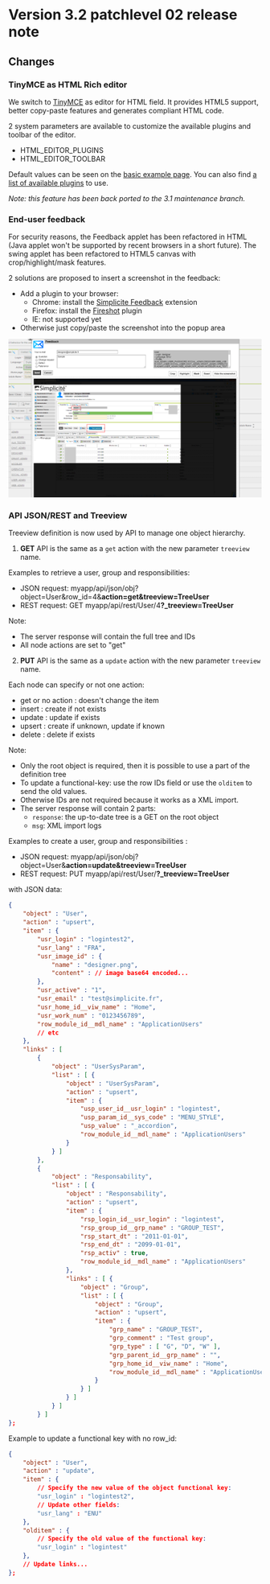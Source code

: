 Version 3.2 patchlevel 02 release note
======================================

Changes
-------

### TinyMCE as HTML Rich editor

We switch to <a href="http://www.tinymce.com" target="_blank">TinyMCE</a> as editor for HTML field. It provides HTML5 support, better copy-paste features and generates compliant HTML code.

2 system parameters are available to customize the available plugins and toolbar of the editor.
* HTML_EDITOR_PLUGINS
* HTML_EDITOR_TOOLBAR

Default values can be seen on the <a href="http://www.tinymce.com/tryit/basic.php" target="_blank">basic example page</a>.
You can also find <a href="http://www.tinymce.com/wiki.php/Plugins" target="_blank">a list of available plugins</a> to use.

_Note: this feature has been back ported to the 3.1 maintenance branch._

### End-user feedback

For security reasons, the Feedback applet has been refactored in HTML (Java applet won't be supported by recent browsers in a short future).
The swing applet has been refactored to HTML5 canvas with crop/highlight/mask features.

2 solutions are proposed to insert a screenshot in the feedback:

* Add a plugin to your browser:
	- Chrome: install the <a href="https://chrome.google.com/webstore/detail/simplicite-feedback/kibnjmnmejgbgahlfbelaibnacdfplik" target="_blank">Simplicite Feedback</a> extension
	- Firefox: install the <a href="http://getfireshot.com/" target="_blank">Fireshot</a> plugin
	- IE: not supported yet
* Otherwise just copy/paste the screenshot into the popup area

![](fbk.png)


### API JSON/REST and Treeview

Treeview definition is now used by API to manage one object hierarchy.

1) <b>GET</b> API is the same as a `get` action with the new parameter `treeview` name.

Examples to retrieve a user, group and responsibilities:
* JSON request: myapp/api/json/obj?object=User&row_id=4&<b>action=get&treeview=TreeUser</b>
* REST request: GET myapp/api/rest/User/4<b>?_treeview=TreeUser</b>

Note:
- The server response will contain the full tree and IDs
- All node actions are set to "get"

2) <b>PUT</b> API is the same as a `update` action with the new parameter `treeview` name.

Each node can specify or not one action:
* get or no action : doesn't change the item
* insert : create if not exists
* update : update if exists
* upsert : create if unknown, update if known
* delete : delete if exists

Note:
- Only the root object is required, then it is possible to use a part of the definition tree
- To update a functional-key: use the row IDs field or use the `olditem` to send the old values.
- Otherwise IDs are not required because it works as a XML import.
- The server response will contain 2 parts:
	- `response`: the up-to-date tree is a GET on the root object
	- `msg`: XML import logs

Examples to create a user, group and responsibilities :
* JSON request: myapp/api/json/obj?object=User&<b>action=update&treeview=TreeUser</b>
* REST request: PUT myapp/api/rest/User/<b>?_treeview=TreeUser</b>

with JSON data:
```json
{
	"object" : "User",
	"action" : "upsert",
	"item" : {
		"usr_login" : "logintest2",
		"usr_lang" : "FRA",
		"usr_image_id" : {
			"name" : "designer.png",
			"content" : // image base64 encoded...
		},
		"usr_active" : "1",
		"usr_email" : "test@simplicite.fr",
		"usr_home_id__viw_name" : "Home",
		"usr_work_num" : "0123456789",
		"row_module_id__mdl_name" : "ApplicationUsers"
		// etc
	},
	"links" : [
		{
			"object" : "UserSysParam",
			"list" : [ {
				"object" : "UserSysParam",
				"action" : "upsert",
				"item" : {
					"usp_user_id__usr_login" : "logintest",
					"usp_param_id__sys_code" : "MENU_STYLE",
					"usp_value" : "_accordion",
					"row_module_id__mdl_name" : "ApplicationUsers"
				}
			} ]
		},
		{
			"object" : "Responsability",
			"list" : [ {
				"object" : "Responsability",
				"action" : "upsert",
				"item" : {
					"rsp_login_id__usr_login" : "logintest",
					"rsp_group_id__grp_name" : "GROUP_TEST",
					"rsp_start_dt" : "2011-01-01",
					"rsp_end_dt" : "2099-01-01",
					"rsp_activ" : true,
					"row_module_id__mdl_name" : "ApplicationUsers"
				},
				"links" : [ {
					"object" : "Group",
					"list" : [ {
						"object" : "Group",
						"action" : "upsert",
						"item" : {
							"grp_name" : "GROUP_TEST",
							"grp_comment" : "Test group",
							"grp_type" : [ "G", "D", "W" ],
							"grp_parent_id__grp_name" : "",
							"grp_home_id__viw_name" : "Home",
							"row_module_id__mdl_name" : "ApplicationUsers"
						}
					} ]
				} ]
			} ]
		} ]
};
```

Example to update a functional key with no row_id:

```json
{
	"object" : "User",
	"action" : "update",
	"item" : {
		// Specify the new value of the object functional key:
		"usr_login" : "logintest2",
		// Update other fields:
		"usr_lang" : "ENU"
	},
	"olditem" : {
		// Specify the old value of the functional key:
		"usr_login" : "logintest"
	},
	// Update links...
};
```
